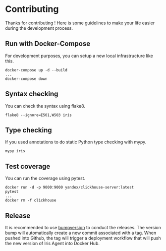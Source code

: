 # Contributing

Thanks for contributing ! Here is some guidelines to make your life easier during the development process.



## Run with Docker-Compose

For development purposes, you can setup a new local infrastructure like this.

```
docker-compose up -d --build
...
docker-compose down
```

## Syntax checking

You can check the syntax using flake8.

```
flake8 --ignore=E501,W503 iris
```

## Type checking

If you used annotations to do static Python type checking with mypy.

```
mypy iris
```

## Test coverage

You can run the coverage using pytest.

```
docker run -d -p 9000:9000 yandex/clickhouse-server:latest
pytest
...
docker rm -f clickhouse
```


## Release

It is recommended to use [bumpversion](https://pypi.org/project/bumpversion/0.6.0/) to conduct the releases.
The version bump will automatically create a new commit associated with a tag.
When pushed into Github, the tag will trigger a deployment workflow that will push the new version of Iris Agent into Docker Hub.
